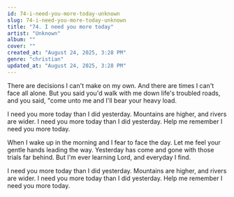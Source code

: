 ```yaml
---
id: 74-i-need-you-more-today-unknown
slug: 74-i-need-you-more-today-unknown
title: "74. I need you more today"
artist: "Unknown"
album: ""
cover: ""
created_at: "August 24, 2025, 3:28 PM"
genre: "christian"
updated_at: "August 24, 2025, 3:28 PM"
---
```


There are decisions I can't make on my own. And there are times I can't face all alone. But you said you'd walk with me down life's troubled roads, and you said, "come unto me and I'll bear your heavy load. 

I need you more today than I did yesterday. Mountains are higher, and rivers are wider. I need you more today than I did yesterday. Help me remember I need you more today. 

When I wake up in the morning and I fear to face the day. Let me feel your gentle hands leading the way. Yesterday has come and gone with those trials far behind. But I'm ever learning Lord, and everyday I find. 

I need you more today than I did yesterday. Mountains are higher, and rivers are wider. I need you more today than I did yesterday. Help me remember I need you more today. 
